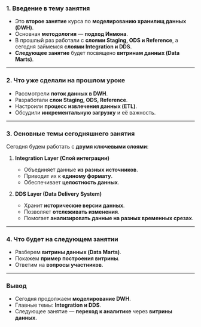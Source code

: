 ### **1. Введение в тему занятия**

- Это **второе занятие** курса по **моделированию хранилищ данных (DWH)**.
- Основная **методология** — **подход Инмона**.
- В прошлый раз работали с **слоями Staging, ODS и Reference**, а сегодня займемся **слоями Integration и DDS**.
- **Следующее занятие** будет посвящено **витринам данных (Data Marts)**.

---

### **2. Что уже сделали на прошлом уроке**

- Рассмотрели **поток данных в DWH**.
- Разработали **слои Staging, ODS, Reference**.
- Настроили **процесс извлечения данных (ETL)**.
- Обсудили **инкрементальную загрузку** и её важность.

---

### **3. Основные темы сегодняшнего занятия**

Сегодня будем работать с **двумя ключевыми слоями**:

1. **Integration Layer (Слой интеграции)**
    
    - Объединяет данные **из разных источников**.
    - Приводит их к **единому формату**.
    - Обеспечивает **целостность данных**.
2. **DDS Layer (Data Delivery System)**
    
    - Хранит **исторические версии данных**.
    - Позволяет **отслеживать изменения**.
    - Помогает **анализировать данные на разных временных срезах**.

---

### **4. Что будет на следующем занятии**

- Разберем **витрины данных (Data Marts)**.
- Покажем **пример построения витрины**.
- Ответим на **вопросы участников**.

---

### **Вывод**

- Сегодня продолжаем **моделирование DWH**.
- Главные темы: **Integration и DDS**.
- Следующее занятие — **переход к аналитике** через **витрины данных**.